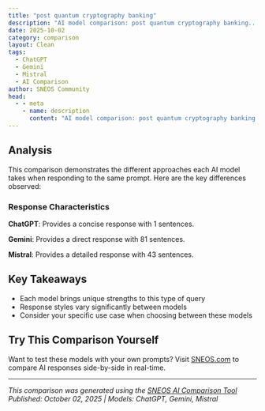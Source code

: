 ```yaml
---
title: "post quantum cryptography banking"
description: "AI model comparison: post quantum cryptography banking..."
date: 2025-10-02
category: comparison
layout: Clean
tags:
  - ChatGPT
  - Gemini
  - Mistral
  - AI Comparison
author: SNEOS Community
head:
  - - meta
    - name: description
      content: "AI model comparison: post quantum cryptography banking..."
---
```


<ChatComparison
  title="post quantum cryptography banking"
  prompt="post quantum cryptography banking"
  :responses='{
    "ChatGPT": "Error calling OpenAI API.",
    "Gemini": "Okay, let\u0027s dive into the world of Post-Quantum Cryptography (PQC) and its implications for the banking sector. This is a critical area because the advent of quantum computers poses a significant threat to the security of current banking systems.\n\n**The Threat: Quantum Computers and Current Cryptography**\n\n*   **Current Encryption Relying on Math:**  Most of the cryptographic algorithms used today (like RSA, ECC - Elliptic Curve Cryptography) rely on the computational difficulty of certain mathematical problems, such as factoring large numbers or solving the discrete logarithm problem.\n*   **Shor\u0027s Algorithm:**  Quantum computers, using algorithms like Shor\u0027s algorithm, can solve these problems exponentially faster than classical computers. This means that existing encryption standards could be broken relatively easily by a sufficiently powerful quantum computer.\n*   **Banking is a Prime Target:** Banks are a massive repository of sensitive financial data, making them a prime target for malicious actors. If a quantum computer could break the encryption protecting this data, the consequences could be catastrophic (massive theft, systemic instability, loss of customer trust, etc.).\n\n**Post-Quantum Cryptography (PQC): The Solution**\n\nPQC refers to cryptographic algorithms that are believed to be resistant to attacks by both classical and quantum computers. These algorithms are based on different mathematical problems that are thought to be hard even for quantum computers.\n\n**Key PQC Approaches**\n\nSeveral families of PQC algorithms are being actively researched and developed:\n\n*   **Lattice-based cryptography:** Based on the difficulty of solving problems on mathematical lattices. (e.g., Crystals-Kyber, Crystals-Dilithium)\n*   **Code-based cryptography:** Relies on the difficulty of decoding general error-correcting codes. (e.g., Classic McEliece)\n*   **Multivariate cryptography:**  Uses systems of multivariate polynomials over finite fields. (e.g., Rainbow)\n*   **Hash-based cryptography:** Relies on the security of hash functions.  (e.g., SPHINCS\u002B)\n*   **Isogeny-based cryptography:** Based on the difficulty of finding isogenies between elliptic curves. (e.g., SIKE - now broken, highlighting the need for caution and ongoing research)\n\n**PQC in Banking: What Needs to Happen**\n\nBanks need to take a proactive and multi-faceted approach to adopt PQC:\n\n1.  **Awareness and Risk Assessment:**\n    *   Banks need to understand the quantum threat and assess their exposure.\n    *   Identify which systems are most vulnerable (e.g., online banking, payment processing, data storage).\n    *   Quantify the potential impact of a successful quantum attack.\n    *   Prioritize systems for PQC migration based on risk.\n\n2.  **Monitoring and Research:**\n    *   Stay up-to-date with the latest developments in PQC research and standardization.\n    *   Follow the progress of organizations like NIST (National Institute of Standards and Technology) in their PQC standardization process. (NIST has already announced the first set of PQC algorithms to be standardized).\n    *   Participate in industry groups and forums to share knowledge and best practices.\n\n3.  **Testing and Experimentation:**\n    *   Pilot PQC algorithms in non-critical environments to gain experience with their implementation and performance.\n    *   Evaluate the impact of PQC on existing systems and infrastructure.\n    *   Test the integration of PQC with different hardware and software platforms.\n    *   Consider using hybrid approaches, combining existing encryption with PQC algorithms.\n\n4.  **Migration Planning:**\n    *   Develop a detailed migration plan for transitioning to PQC.\n    *   Prioritize systems based on their risk profile and the availability of suitable PQC solutions.\n    *   Consider a phased approach to migration, starting with the most critical systems.\n    *   Plan for the cost and resources required for PQC implementation.\n\n5.  **Collaboration and Standards:**\n    *   Work with industry partners, vendors, and regulators to develop common standards for PQC implementation.\n    *   Collaborate with other banks to share knowledge and best practices.\n    *   Advocate for government support for PQC research and development.\n\n6.  **Hardware Considerations:** Some PQC algorithms are computationally intensive. This means that banks may need to upgrade their hardware infrastructure to support PQC, particularly for high-volume transaction processing.\n\n7.  **Key Management:**  Robust key management is essential for PQC. Banks need to develop secure key generation, storage, and distribution mechanisms for PQC keys.\n\n**Specific Banking Applications Impacted**\n\n*   **Online Banking:** Securing user logins, transactions, and data transmission.\n*   **ATM Networks:** Protecting communication between ATMs and the central banking system.\n*   **Payment Processing:** Securing credit card transactions and other payment methods.\n*   **Data Storage:** Encrypting sensitive customer data stored in databases and cloud storage.\n*   **SWIFT Network:** Securing international financial transactions.\n*   **Mobile Banking:** Protecting mobile banking apps and their communication with the bank\u0027s servers.\n*   **Blockchain/DLT applications:** If banks are using blockchain, the cryptographic primitives used for transactions need to be quantum-resistant.\n\n**Challenges and Considerations**\n\n*   **Performance Overhead:** Some PQC algorithms can be computationally more expensive than current encryption methods, which could impact performance.\n*   **Algorithm Maturity:** PQC is a relatively new field, and some algorithms may not be as mature as current encryption standards. There\u0027s still a risk of vulnerabilities being discovered.\n*   **Standardization:** The standardization of PQC algorithms is still ongoing, which can make it difficult for banks to choose the right algorithms to implement.\n*   **Cost:** Implementing PQC can be expensive, requiring investment in new hardware, software, and expertise.\n*   **Complexity:** PQC implementation can be complex, requiring specialized knowledge and skills.\n*   **Backward Compatibility:** Ensuring compatibility with existing systems and infrastructure is a major challenge.\n\n**The Role of Regulators**\n\nRegulators play a crucial role in driving the adoption of PQC in the banking sector. They can:\n\n*   Issue guidance and regulations on PQC implementation.\n*   Set deadlines for banks to transition to PQC.\n*   Provide funding for PQC research and development.\n*   Promote collaboration between banks and other stakeholders.\n\n**In Summary**\n\nThe transition to PQC is a significant undertaking for the banking sector. It requires a proactive and comprehensive approach, involving awareness, research, testing, migration planning, and collaboration. Banks that take early action to prepare for the quantum threat will be better positioned to protect their systems and data in the future.  The key is to start planning and experimenting now, rather than waiting until a quantum computer poses an immediate threat. This includes actively tracking NIST\u0027s PQC standardization efforts and engaging with the cybersecurity community.\n",
    "Mistral": "Post-quantum cryptography (PQC) is a critical area of research and development for the banking industry, as it aims to create cryptographic algorithms that are secure against the potential threat posed by quantum computers. Quantum computers, with their ability to solve certain types of problems much faster than classical computers, could potentially break many of the cryptographic systems currently in use, such as RSA and ECC. Here are some key considerations for post-quantum cryptography in banking:\n\n### 1. **Algorithm Selection**\n   - **NIST Standardization Process**: The National Institute of Standards and Technology (NIST) is leading efforts to standardize post-quantum cryptographic algorithms. Banks should closely follow NIST\u0027s recommendations and adopt algorithms that have been thoroughly vetted.\n   - **Hybrid Approaches**: Until post-quantum algorithms are fully standardized and widely adopted, banks may consider using hybrid cryptographic systems that combine classical and post-quantum algorithms.\n\n### 2. **Key Management**\n   - **Key Generation and Distribution**: Post-quantum algorithms will require new methods for key generation and distribution. Banks need to ensure that these processes are secure and efficient.\n   - **Key Storage**: Secure storage of cryptographic keys is crucial. Banks should implement robust key management systems that are resistant to quantum attacks.\n\n### 3. **Digital Signatures**\n   - **Transaction Authentication**: Digital signatures are essential for authenticating transactions. Post-quantum digital signature schemes, such as those based on lattice-based cryptography, need to be integrated into banking systems.\n   - **Non-repudiation**: Ensuring that transactions cannot be denied by the sender is critical. Post-quantum digital signatures must provide strong non-repudiation guarantees.\n\n### 4. **Encryption**\n   - **Data Protection**: Encryption is used to protect sensitive data, such as customer information and transaction details. Banks need to adopt post-quantum encryption algorithms to ensure data security.\n   - **Secure Communication**: Encryption is also used to secure communication channels between banks, customers, and other financial institutions. Post-quantum encryption algorithms must be integrated into these communication systems.\n\n### 5. **Compliance and Regulation**\n   - **Regulatory Requirements**: Banks must comply with various regulatory requirements related to data protection and security. Adopting post-quantum cryptography may require updates to compliance frameworks.\n   - **Audit and Reporting**: Banks need to ensure that their post-quantum cryptographic systems are auditable and that they can provide reports to regulatory bodies as needed.\n\n### 6. **Interoperability**\n   - **Cross-border Transactions**: Banks often engage in cross-border transactions, which require interoperability with other financial institutions. Post-quantum cryptographic systems must be compatible with international standards.\n   - **Integration with Existing Systems**: Banks need to ensure that post-quantum cryptographic systems can be integrated with existing banking infrastructure without disrupting operations.\n\n### 7. **Customer Trust and Confidence**\n   - **Transparency**: Banks should be transparent about their adoption of post-quantum cryptography and how it enhances security.\n   - **Education**: Educating customers about the importance of post-quantum cryptography can build trust and confidence in the bank\u0027s security measures.\n\n### 8. **Research and Development**\n   - **Collaboration**: Banks should collaborate with academic institutions, research organizations, and technology companies to stay at the forefront of post-quantum cryptography developments.\n   - **Innovation**: Continuous innovation in cryptographic techniques and technologies is essential to stay ahead of potential threats.\n\n### 9. **Risk Management**\n   - **Threat Assessment**: Banks need to conduct thorough risk assessments to understand the potential impact of quantum computing on their cryptographic systems.\n   - **Mitigation Strategies**: Developing and implementing mitigation strategies to address identified risks is crucial.\n\n### 10. **Training and Awareness**\n   - **Employee Training**: Ensuring that employees are trained in the use and importance of post-quantum cryptography is essential.\n   - **Awareness Programs**: Implementing awareness programs to educate stakeholders about the importance of post-quantum cryptography can enhance overall security.\n\nIn summary, post-quantum cryptography is a vital area for the banking industry to ensure the security of financial transactions and data in the face of advancing quantum computing technologies. Banks need to adopt a proactive approach to integrate post-quantum cryptographic systems, ensuring they are prepared for the future."
  }'
  published-date="12:44"
/>

## Analysis

This comparison demonstrates the different approaches each AI model takes when responding to the same prompt. Here are the key differences observed:

### Response Characteristics

**ChatGPT**: Provides a concise response with 1 sentences. 

**Gemini**: Provides a direct response with 81 sentences. 

**Mistral**: Provides a detailed response with 43 sentences. 

## Key Takeaways

- Each model brings unique strengths to this type of query
- Response styles vary significantly between models
- Consider your specific use case when choosing between these models

## Try This Comparison Yourself

Want to test these models with your own prompts? Visit [SNEOS.com](https://sneos.com) to compare AI responses side-by-side in real-time.

---

*This comparison was generated using the [SNEOS AI Comparison Tool](https://sneos.com)*
*Published: October 02, 2025 | Models: ChatGPT, Gemini, Mistral*
